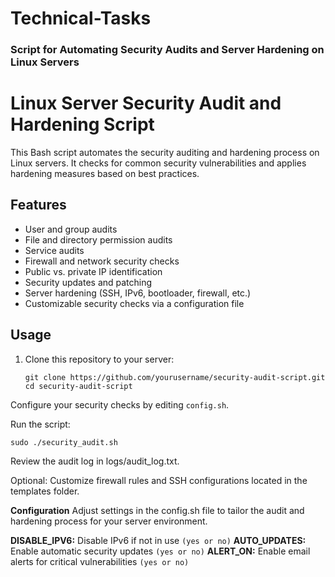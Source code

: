 # Technical-Tasks

### Script for Automating Security Audits and Server Hardening on Linux Servers

# Linux Server Security Audit and Hardening Script

This Bash script automates the security auditing and hardening process on Linux servers. It checks for common security vulnerabilities and applies hardening measures based on best practices.

## Features

- User and group audits
- File and directory permission audits
- Service audits
- Firewall and network security checks
- Public vs. private IP identification
- Security updates and patching
- Server hardening (SSH, IPv6, bootloader, firewall, etc.)
- Customizable security checks via a configuration file

## Usage

1. Clone this repository to your server:
   ```
   git clone https://github.com/yourusername/security-audit-script.git
   cd security-audit-script
   ```
Configure your security checks by editing `config.sh`.

Run the script:
```
sudo ./security_audit.sh
```
Review the audit log in logs/audit_log.txt.

Optional: Customize firewall rules and SSH configurations located in the templates folder.

**Configuration**
Adjust settings in the config.sh file to tailor the audit and hardening process for your server environment.

**DISABLE_IPV6:** Disable IPv6 if not in use `(yes or no)`
**AUTO_UPDATES:** Enable automatic security updates `(yes or no)`
**ALERT_ON:** Enable email alerts for critical vulnerabilities `(yes or no)`
